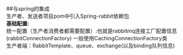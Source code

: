 ##与spring的集成  
生产者、发送者项目pom中引入Spring-rabbit依赖包  
**基础配置:**  
统一配置（生产者消费者都需要配置）:也就是rabbitmq连接工厂配置信息(rabbitConnectionFactory) 一般使用CachingConnectionFactory类  
生产者端：RabbitTemplate、queue、exchange(以及binding队列信息)